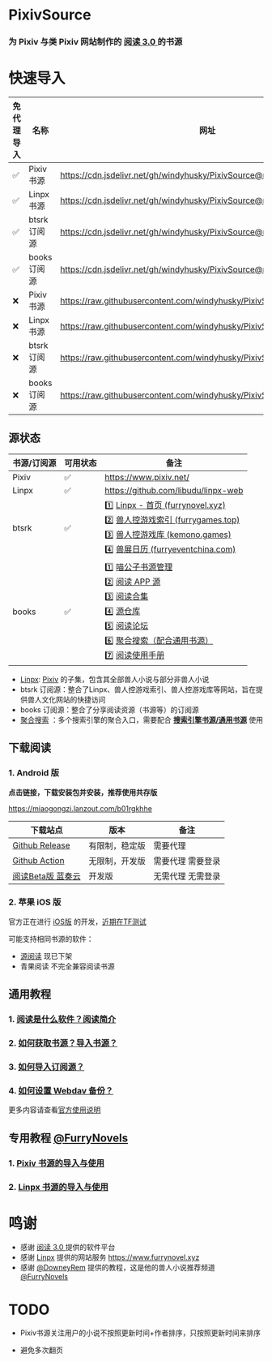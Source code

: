 # PixivSource

### 为 Pixiv 与类 Pixiv 网站制作的 [阅读 3.0 ](https://github.com/gedoor/legado) 的书源


# 快速导入

| 免代理导入 | 名称                           | 网址                                                                |
| -------- | -------------------------- | ------------------------------------------------ |
| ✅ | Pixiv 书源 | https://cdn.jsdelivr.net/gh/windyhusky/PixivSource@main/pixiv.json |
| ✅ | Linpx 书源 | https://cdn.jsdelivr.net/gh/windyhusky/PixivSource@main/linpx.json |
| ✅ | btsrk 订阅源 | https://cdn.jsdelivr.net/gh/windyhusky/PixivSource@main/btsrk.json |
| ✅ | books 订阅源 | https://cdn.jsdelivr.net/gh/windyhusky/PixivSource@main/books.json |
| ❌ | Pixiv 书源 | https://raw.githubusercontent.com/windyhusky/PixivSource/main/pixiv.json |
| ❌ | Linpx 书源 | https://raw.githubusercontent.com/windyhusky/PixivSource/main/linpx.json |
| ❌ | btsrk 订阅源 | https://raw.githubusercontent.com/windyhusky/PixivSource/main/btsrk.json |
| ❌ | books 订阅源 | https://raw.githubusercontent.com/windyhusky/PixivSource/main/books.json |


## 源状态

| 书源/订阅源 | 可用状态 | 备注 |
| ----- | -------- | ----------------------------------------------- |
| Pixiv | ✅| https://www.pixiv.net/ |
| Linpx | ✅| https://github.com/libudu/linpx-web |
| btsrk | ✅| 1️⃣ [Linpx - 首页 (furrynovel.xyz)](https://www.furrynovel.xyz/)<br />2️⃣ [兽人控游戏索引 (furrygames.top)](https://furrygames.top/zh-cn/list.html)<br />3️⃣ [兽人控游戏库 (kemono.games)](https://kemono.games/zh-Hans)<br />4️⃣ [兽展日历 (furryeventchina.com)](https://www.furryeventchina.com) |
| books | ✅| 1️⃣ [喵公子书源管理](https://yd.mgz6.cc/)<br/>2️⃣ [阅读 APP 源](https://legado.aoaostar.com/)<br/>3️⃣ [阅读合集](https://flowus.cn/share/923f5a35-6dcf-47d1-b8eb-b9c5ef3ed39b/)<br/>4️⃣ [源仓库](https://www.yckceo.com/yuedu/index/index.html)<br/>5️⃣ [阅读论坛](https://legado.cn/)<br/>6️⃣ [聚合搜索（配合通用书源）](https://legado.cn/thread-3723-1-1.html)<br/>7️⃣ [阅读使用手册](https://www.yuque.com/legado/wiki) |

- [Linpx](https://linpx.linpicio.com/):  [Pixiv](https://www.pixiv.net/) 的子集，包含其全部兽人小说与部分非兽人小说
- btsrk 订阅源：整合了Linpx、兽人控游戏索引、兽人控游戏库等网站，旨在提供兽人文化网站的快捷访问
- books 订阅源：整合了分享阅读资源（书源等）的订阅源
- [聚合搜索](https://legado.cn/thread-3723-1-1.html) ：多个搜索引擎的聚合入口，需要配合 **[搜索引擎书源/通用书源](http://yuedu.miaogongzi.net/gx.html)** 使用



## 下载阅读

### 1. Android 版

**点击链接，下载安装包并安装，推荐使用共存版**

https://miaogongzi.lanzout.com/b01rgkhhe

| 下载站点                                                     | 版本           | 备注                 |
| ------------------------------------------------------------ | -------------- | -------------------- |
| [Github Release](https://github.com/gedoor/legado/releases/latest) | 有限制，稳定版 | 需要代理             |
| [Github Action](https://github.com/gedoor/legado/actions)    | 无限制，开发版 | 需要代理    需要登录 |
| [阅读Beta版 蓝奏云](https://miaogongzi.lanzout.com/b01rgkhhe) | 开发版        | 无需代理    无需登录 |

### 2. 苹果 iOS 版

官方正在进行 [iOS版](https://github.com/gedoor/YueDuFlutter) 的开发，[近期在TF测试](https://gedoor.github.io/download)

可能支持相同书源的软件：

- [源阅读](https://github.com/kaich/Yuedu) 现已下架
- 青果阅读 不完全兼容阅读书源


## 通用教程
### 1. [阅读是什么软件？阅读简介](./doc/Legado.md)
### 2. [如何获取书源？导入书源？](./doc/Import.md)
### 3. [如何导入订阅源？](./doc/Import2.md)
### 4. [如何设置 Webdav 备份？](./doc/WebdavBackup.md)

更多内容请查看[官方使用说明](https://www.yuque.com/legado/wiki/xz)


## 专用教程 [@FurryNovels](https://t.me/FurryNovels)
### 1. [Pixiv 书源的导入与使用](./doc/Pixiv.md)
### 2. [Linpx 书源的导入与使用](./doc/Linpx.md)


# 鸣谢
- 感谢 [阅读 3.0 ](https://github.com/gedoor/legado) 提供的软件平台
- 感谢 [Linpx](https://github.com/libudu/linpx-web) 提供的网站服务 https://www.furrynovel.xyz
- 感谢 [@DowneyRem](https://github.com/DowneyRem) 提供的教程，这是他的兽人小说推荐频道 [@FurryNovels](https://t.me/FurryNovels)

# TODO

- Pixiv书源关注用户的小说不按照更新时间+作者排序，只按照更新时间来排序

- 避免多次翻页
